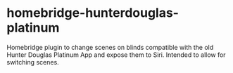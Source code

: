 # homebridge-hunterdouglas-platinum
Homebridge plugin to change scenes on blinds compatible with the old Hunter Douglas Platinum App and expose them to Siri. Intended to allow for switching scenes.
